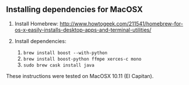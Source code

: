 ## Installing dependencies for MacOSX ##

1. Install Homebrew: http://www.howtogeek.com/211541/homebrew-for-os-x-easily-installs-desktop-apps-and-terminal-utilities/
    
2. Install dependencies:
    1. `brew install boost --with-python`
    2. `brew install boost-python ffmpe xerces-c mono`
    6. `sudo brew cask install java`

These instructions were tested on MacOSX 10.11 (El Capitan). 

